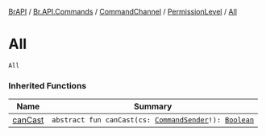 [BrAPI](../../../index.md) / [Br.API.Commands](../../index.md) / [CommandChannel](../index.md) / [PermissionLevel](index.md) / [All](./-all.md)

# All

`All`

### Inherited Functions

| Name | Summary |
|---|---|
| [canCast](can-cast.md) | `abstract fun canCast(cs: `[`CommandSender`](https://hub.spigotmc.org/javadocs/spigot/org/bukkit/command/CommandSender.html)`!): `[`Boolean`](https://kotlinlang.org/api/latest/jvm/stdlib/kotlin/-boolean/index.html) |

